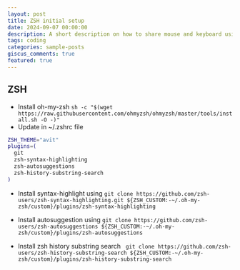 ```yaml
---
layout: post
title: ZSH initial setup
date: 2024-09-07 00:00:00
description: A short description on how to share mouse and keyboard using Barrier open source software.
tags: coding
categories: sample-posts
giscus_comments: true
featured: true
---
```


## ZSH
- Install oh-my-zsh `sh -c "$(wget https://raw.githubusercontent.com/ohmyzsh/ohmyzsh/master/tools/install.sh -O -)"`
- Update in ~/.zshrc file

```bash
ZSH_THEME="avit"
plugins=(
  git
  zsh-syntax-highlighting
  zsh-autosuggestions
  zsh-history-substring-search
)
```

- Install syntax-highlight using `git clone https://github.com/zsh-users/zsh-syntax-highlighting.git ${ZSH_CUSTOM:-~/.oh-my-zsh/custom}/plugins/zsh-syntax-highlighting`

- Install autosuggestion using `git clone https://github.com/zsh-users/zsh-autosuggestions ${ZSH_CUSTOM:-~/.oh-my-zsh/custom}/plugins/zsh-autosuggestions`

- Install zsh history substring search ` git clone https://github.com/zsh-users/zsh-history-substring-search ${ZSH_CUSTOM:-~/.oh-my-zsh/custom}/plugins/zsh-history-substring-search`

